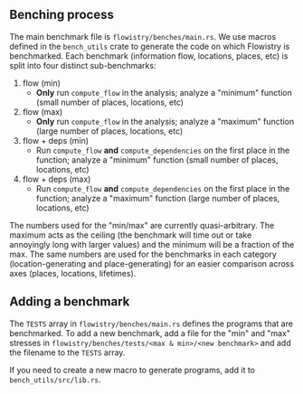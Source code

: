 ## Benching process

The main benchmark file is `flowistry/benches/main.rs`. We use macros defined in the `bench_utils` crate to generate the code on which Flowistry is benchmarked. Each benchmark (information flow, locations, places, etc) is split into four distinct sub-benchmarks:

1. flow (min)
    - **Only** run `compute_flow` in the analysis; analyze a "minimum" function (small number of places, locations, etc)
2. flow (max)
    - **Only** run `compute_flow` in the analysis; analyze a "maximum" function (large number of places, locations, etc)
3. flow + deps (min)
    - Run `compute_flow` **and** `compute_dependencies` on the first place in the function; analyze a "minimum" function (small number of places, locations, etc)
4. flow + deps (max)
    - Run `compute_flow` **and** `compute_dependencies` on the first place in the function; analyze a "maximum" function (large number of places, locations, etc)

The numbers used for the "min/max" are currently quasi-arbitrary. The maximum acts as the ceiling (the benchmark will time out or take annoyingly long with larger values) and the minimum will be a fraction of the max. The same numbers are used for the benchmarks in each category (location-generating and place-generating) for an easier comparison across axes (places, locations, lifetimes).

## Adding a benchmark

The `TESTS` array in `flowistry/benches/main.rs` defines the programs that are benchmarked. To add a new benchmark, add a file for the "min" and "max" stresses in `flowistry/benches/tests/<max & min>/<new benchmark>` and add the filename to the `TESTS` array.

If you need to create a new macro to generate programs, add it to `bench_utils/src/lib.rs`.
